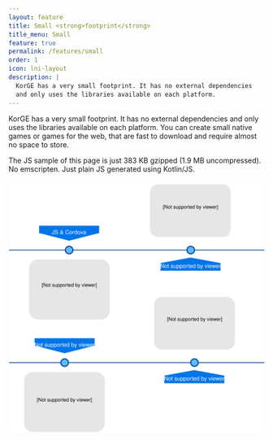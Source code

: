 ```yaml
---
layout: feature
title: Small <strong>footprint</strong>
title_menu: Small
feature: true
permalink: /features/small
order: 1
icon: lni-layout
description: |
  KorGE has a very small footprint. It has no external dependencies
  and only uses the libraries available on each platform. 
---
```


KorGE has a very small footprint. It has no external dependencies and only uses the libraries
available on each platform. You can create small native games or games for the web,
that are fast to download and require almost no space to store.

The JS sample of this page is just 383 KB gzipped (1.9 MB uncompressed).
No emscripten. Just plain JS generated using Kotlin/JS.

![](/assets/images/features/small.svg)
